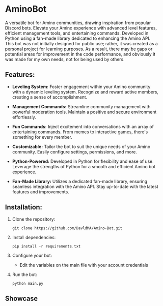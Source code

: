 # AminoBot

A versatile bot for Amino communities, drawing inspiration from popular Discord bots. Elevate your Amino experience with advanced level features, efficient management tools, and entertaining commands. Developed in Python using a fan-made library dedicated to enhancing the Amino API. This bot was not initially designed for public use; rather, it was created as a personal project for learning purposes. As a result, there may be gaps or potential areas for improvement in the code performance, and obviously it was made for my own needs, not for being used by others.

## Features:

- **Leveling System:** Foster engagement within your Amino community with a dynamic leveling system. Recognize and reward active members, creating a sense of accomplishment.

- **Management Commands:** Streamline community management with powerful moderation tools. Maintain a positive and secure environment effortlessly.

- **Fun Commands:** Inject excitement into conversations with an array of entertaining commands. From memes to interactive games, there's something for every member.

- **Customizable:** Tailor the bot to suit the unique needs of your Amino community. Easily configure settings, permissions, and more.

- **Python-Powered:** Developed in Python for flexibility and ease of use. Leverage the strengths of Python for a smooth and efficient Amino bot experience.

- **Fan-Made Library:** Utilizes a dedicated fan-made library, ensuring seamless integration with the Amino API. Stay up-to-date with the latest features and improvements.

## Installation:

1. Clone the repository:
   ```
   git clone https://github.com/DavldMA/Amino-Bot.git
   ```

2. Install dependencies:
   ```
   pip install -r requirements.txt
   ```

3. Configure your bot:
   - Edit the variables on the main file with your account credentials

4. Run the bot:
   ```
   python main.py
   ```

## Showcase


